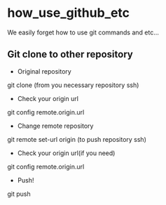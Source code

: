 # how_use_github_etc
We easily forget how to use git commands and etc...

## Git clone to other repository
* Original repository

git clone (from you necessary repository ssh)

* Check your origin url

git config remote.origin.url

* Change remote repository

git remote set-url origin (to push repository ssh)

* Check your origin url(if you need)

git config remote.origin.url

* Push!

git push



